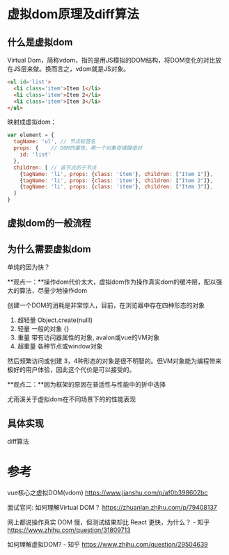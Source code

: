 # 虚拟dom原理及diff算法

## 什么是虚拟dom

Virtual Dom，简称vdom，指的是用JS模拟的DOM结构，将DOM变化的对比放在JS层来做。换而言之，vdom就是JS对象。 

```html
<ul id='list'>
  <li class='item'>Item 1</li>
  <li class='item'>Item 2</li>
  <li class='item'>Item 3</li>
</ul>
```

映射成虚拟dom：

```js
var element = {
  tagName: 'ul', // 节点标签名
  props: {    // DOM的属性，用一个对象存储键值对
    id: 'list'
  },
  children: [ // 该节点的子节点
    {tagName: 'li', props: {class: 'item'}, children: ["Item 1"]},
    {tagName: 'li', props: {class: 'item'}, children: ["Item 2"]},
    {tagName: 'li', props: {class: 'item'}, children: ["Item 3"]},
  ]
}
```

## 虚拟dom的一般流程



## 为什么需要虚拟dom

单纯的因为快？

**观点一：**操作dom代价太大，虚拟dom作为操作真实dom的缓冲层，配以强大的算法，尽量少地操作dom

创建一个DOM的消耗是非常惊人，目前，在浏览器中存在四种形态的对象

1. 超轻量 Object.create(nulll)
2. 轻量   一般的对象 {}
3. 重量    带有访问器属性的对象, avalon或vue的VM对象
4. 超重量 各种节点或window对象

然后频繁访问或创建 3，4种形态的对象是很不明智的。但VM对象能为编程带来极好的用户体验，因此这个代价是可以接受的。

**观点二：**因为框架的原因在普适性与性能中的折中选择

尤雨溪关于虚拟dom在不同场景下的的性能表现

## 具体实现

diff算法





# 参考

vue核心之虚拟DOM(vdom) https://www.jianshu.com/p/af0b398602bc 

面试官问: 如何理解Virtual DOM？ https://zhuanlan.zhihu.com/p/79408137 

 网上都说操作真实 DOM 慢，但测试结果却比 React 更快，为什么？ - 知乎 https://www.zhihu.com/question/31809713 

 如何理解虚拟DOM? - 知乎 https://www.zhihu.com/question/29504639 

